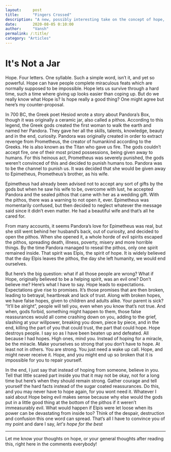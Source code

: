 ```yaml
---
layout:     post
title:      "Fingers Crossed"
description: "A new, possibly interesting take on the concept of hope, and a short retelling of the greek myth based on Hope."
date:       2020-08-05 0:10:00
author:     "Vansh"
permalink: /:title/
category: "Articles"
---
```


# It's Not a Jar

Hope. Four letters. One syllable. Such a simple word, isn’t it, and yet so powerful. Hope can have
people complete miraculous feats which are normally supposed to be impossible. Hope lets
us survive through a hard time, such a time where giving up looks easier than coping up. But
do we really know what Hope is? Is hope really a good thing? One might agree but here’s my
counter-proposal.

In 700 BC, the Greek poet Hesiod wrote a story about Pandora’s Box, though it was originally
a ceramic jar, also called a pithos. According to this legend, the Greek gods created the first
woman to walk the earth and named her Pandora. They gave her all the skills, talents, knowledge,
beauty and in the end, curiosity. Pandora was originally created in order to extract revenge
from Prometheus, the creator of humankind according to the Greeks. He is also known as the
Titan who gave us fire. The gods couldn’t accept fire, one of their most prized possessions,
being given away to humans. For this heinous act, Prometheus was severely punished, the gods
weren’t convinced of this and decided to punish humans too. Pandora was to be the channel to
punish us. It was decided that she would be given away to Epimetheus, Prometheus’s brother, as
his wife.

Epimetheus had already been advised not to accept any sort of gifts by the gods but when he
saw his wife to be, overcome with lust, he accepted Pandora and the sealed pithos that came
with her as a wedding gift. With the pithos, there was a warning to not open it, ever. Epimetheus
was momentarily confused, but then decided to neglect whatever the message said since it
didn’t even matter. He had a beautiful wife and that’s all he cared for.

From many accounts, it seems Pandora’s love for Epimetheus was real, but she still went behind
her husband’s back, out of curiosity, and decided to open the pithos. When she opened it, a
whole horde of evil spirits escaped the pithos, spreading death, illness, poverty, misery and more
horrible things. By the time Pandora managed to reseal the pithos, only one spirit remained
inside. That spirit was Elpis, the spirit of hope. It is widely believed that the day Elpis leaves the
pithos, the day she left humanity, we would end ourselves.

But here’s the big question: what if all those people are wrong? What if Hope, originally believed
to be a helping spirit, was an evil one? Don’t believe me? Here’s what I have to say. Hope leads
to expectations. Expectations give rise to promises. It’s those promises that are then broken,
leading to betrayal, heartbreak and lack of trust. Along with broken hopes, we have false hopes,
given to children and adults alike. Your parent is sick? “It’ll be alright”, people will tell you, even
when you know that’s not true. And when, gods forbid, something might happen to them, those
false reassurances would all come crashing down on you, adding to the grief, slashing at your
willpower, breaking you down, piece by piece, and in the end, killing the part of you that could
trust, the part that could hope. Hope destroys people. I say so as I have been beaten up and
defeated. All because I had hopes. High ones, mind you. Instead of hoping for a miracle, be the
miracle. Make yourselves so strong that you don’t have to hope. At least not in others. You are
strong. You just need a wake up call. Hope, and might never receive it. Hope, and you might end
up so broken that it is impossible for you to repair yourself.

In the end, I just say that instead of hoping from someone, believe in you. Tell that little
scared part inside you that it may not be okay, not for a long time but here’s when they should
remain strong. Gather courage and tell yourself the hard facts instead of the sugar coated
reassurances. Do this, and you may never have to hope again, for you wont need it.
Whatever I said about Hope being evil makes sense because why else would the gods put in a
little good thing at the bottom of the pithos if it weren’t immeasurably evil. What would happen
if Elpis were let loose when its power can be devastating from inside too? Think of the despair,
destruction and confusion this one word can spread. That’s all I have to convince you of my point
and dare I say, _let's hope for the best_

***

Let me know your thoughts on hope, or your general thoughts after reading this, right here in the comments everybody!
